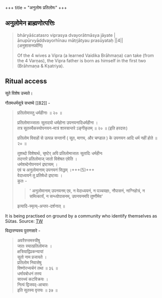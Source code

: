 +++
title = "अनुलोमः प्रतिलोमः"
+++

## अनुलोमेन ब्राह्मणोत्पत्तिः
> bhāryāścatasro viprasya dvayorātmāsya jāyate |  
ānupūrvyāddvayorhīnau mātṛjātyau prasūyataḥ ||4||  
> (अनुशासनपर्वणि)
> 
> Of the 4 wives a Vipra (a learned Vaidika Brāhmaṇa) can take (from the 4 Varṇas), the Vipra father is born as himself in the first two (Brāhmaṇa & Kṣatriya).

## Ritual access
सूते विशेष उच्यते। 

गौतमधर्मसूत्रे सभाष्ये [[82]] - 

> प्रतिलोमास्तु धर्महीनाः ॥ २० ॥
>
> प्रतिलोमाज्जाताः सूतादयो धर्महोना उपनयनादिधर्महीना ।  
> तत्र सूतस्यैकस्योपनयन-मात्रं शास्त्रान्तरे ऽङ्गीकृतम् ॥ २० ॥ (इति हरदत्तः)
> 
> प्रतिलोम विवाहों से उत्पन्न सन्तानों ( सूत, मागघ, और चण्डाल ) के उपनयन आदि धर्म नहीं होते ॥ २० ॥
>
> तुशब्दो विशेषार्थः, सृष्टेर् अपि प्रतिलोमाजातः सूतादिः धर्महीनः  
> तदन्तरे प्रतिलोमाज् जातो विशेषत एवेति ।  
> धर्मशब्देनोपनयनं द्रष्टव्यम् ।  
> एवं च अनुलोमानाम् उपनयनं सिद्धम् ।+++(5)+++  
> वेदाध्ययने तु प्रतिषेधो द्रष्टव्यः ।  
> कुतः - 
> 
> > ' अनुलोमानाम् उपनयनम् एव, न वेदाध्ययनं, न पञ्चयज्ञः, नौपासनं, नाग्निहोत्रं, न समित्कार्यं, न सन्ध्योपासनम्, उपनयनमपि तूष्णीमेव' 
> 
> इत्यादि-स्मृत्य्-अन्तर-दर्शनात् ॥

It is being practised on ground by a community who identify themselves as Sūtas. Source: [TW](https://x.com/sharmasatyan/status/1859948754151108849)

विद्यारण्यस्य पुराणसारे -

> अवरैरुत्तमस्त्रीषु  
जातः स्यात्प्रतिलोमजः ।  
क्षत्रियाद्विप्रकन्यायां  
सूतो नाम प्रजायते ।  
प्रतिलोम निवासेषु  
विष्णोरभ्यर्चनं तथा ॥ ३६ ॥  
धर्मावबोधनं तस्य  
सारथ्यं कटविक्रयः ।  
नित्यं द्विजवद्-आचारः  
इति सूतस्य वृत्तयः ॥ ३७ ॥

